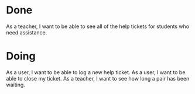 # Done

As a teacher, I want to be able to see all of the help tickets for students who need assistance.

# Doing

As a user, I want to be able to log a new help ticket.
As a user, I want to be able to close my ticket.
As a teacher, I want to see how long a pair has been waiting.
